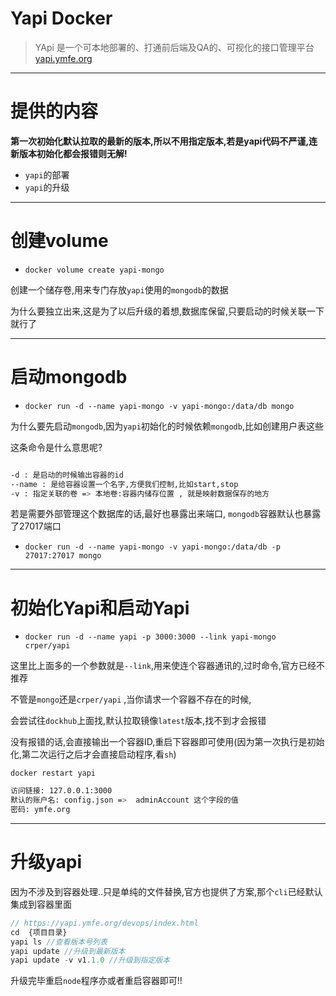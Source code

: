 # Yapi Docker

> YApi 是一个可本地部署的、打通前后端及QA的、可视化的接口管理平台 [yapi.ymfe.org](https://github.com/YMFE/yapi)


---

# 提供的内容

**第一次初始化默认拉取的最新的版本,所以不用指定版本,若是yapi代码不严谨,连新版本初始化都会报错则无解!**

- `yapi`的部署
- `yapi`的升级


---

# 创建volume

- `docker volume create yapi-mongo`

创建一个储存卷,用来专门存放`yapi`使用的`mongodb`的数据

为什么要独立出来,这是为了以后升级的着想,数据库保留,只要启动的时候关联一下就行了



---

# 启动mongodb

- `docker run -d --name yapi-mongo -v yapi-mongo:/data/db mongo`


为什么要先启动`mongodb`,因为`yapi`初始化的时候依赖`mongodb`,比如创建用户表这些

这条命令是什么意思呢?

```bash

-d : 是启动的时候输出容器的id
--name : 是给容器设置一个名字,方便我们控制,比如start,stop
-v : 指定关联的卷 => 本地卷:容器内储存位置 , 就是映射数据保存的地方

```

若是需要外部管理这个数据库的话,最好也暴露出来端口, `mongodb`容器默认也暴露了27017端口

- `docker run -d --name yapi-mongo -v yapi-mongo:/data/db -p 27017:27017 mongo`

---

# 初始化Yapi和启动Yapi

- `docker run -d --name yapi -p 3000:3000 --link yapi-mongo  crper/yapi`

这里比上面多的一个参数就是`--link`,用来使连个容器通讯的,过时命令,官方已经不推荐


不管是`mongo`还是`crper/yapi` ,当你请求一个容器不存在的时候,

会尝试往`dockhub`上面找,默认拉取镜像`latest`版本,找不到才会报错

没有报错的话,会直接输出一个容器ID,重启下容器即可使用(因为第一次执行是初始化,第二次运行之后才会直接启动程序,看`sh`)

`docker restart yapi`

```bash
访问链接: 127.0.0.1:3000
默认的账户名: config.json =>  adminAccount 这个字段的值
密码: ymfe.org
```

---

# 升级yapi

因为不涉及到容器处理..只是单纯的文件替换,官方也提供了方案,那个`cli`已经默认集成到容器里面

```javascript
// https://yapi.ymfe.org/devops/index.html
cd  {项目目录}
yapi ls //查看版本号列表
yapi update //升级到最新版本
yapi update -v v1.1.0 //升级到指定版本
```

升级完毕重启`node`程序亦或者重启容器即可!!
